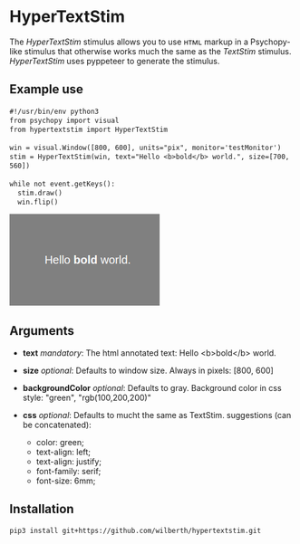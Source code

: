 # HyperTextStim
The _HyperTextStim_ stimulus allows you to use ʜᴛᴍʟ markup in a Psychopy-like stimulus that otherwise
works much the same as the <i>TextStim</i> stimulus. _HyperTextStim_ uses pyppeteer to generate the stimulus.

## Example use
```
#!/usr/bin/env python3
from psychopy import visual
from hypertextstim import HyperTextStim

win = visual.Window([800, 600], units="pix", monitor='testMonitor')
stim = HyperTextStim(win, text="Hello <b>bold</b> world.", size=[700, 560])

while not event.getKeys():
  stim.draw()
  win.flip()
```

![HyperTextStim](hypertextstim.png)

## Arguments
-	__text__
	_mandatory_: The html annotated text: Hello &lt;b&gt;bold&lt;/b&gt; world.</dd>

- __size__
	_optional_: Defaults to window size. Always in pixels: [800, 600]

- __backgroundColor__
	_optional_: Defaults to gray. Background color in css style: "green", "rgb(100,200,200)"

- __css__
	_optional_: Defaults to mucht the same as TextStim. suggestions (can be concatenated):
	- color: green;
	- text-align: left;
	-	text-align: justify;
	-	font-family: serif;
	-	font-size: 6mm;

## Installation
```
pip3 install git+https://github.com/wilberth/hypertextstim.git
```

